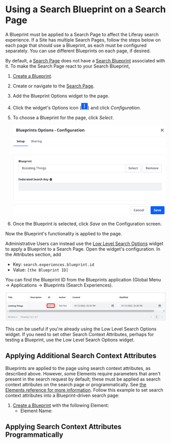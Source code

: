 # Using a Search Blueprint on a Search Page

<!-- SME Questions:
Do we need sections on Applying Search Context Attributes, as I've stubbed out below? If so they'll need fleshing out and examples, but I need to know what we expect these use cases to look like.

Also, are there details I am missing? -->

A Blueprint must be applied to a Search Page to affect the Liferay search experience. If a Site has multiple Search Pages, follow the steps below on each page that should use a Blueprint, as each must be configured separately. You can use different Blueprints on each page, if desired.

By default, a [Search Page](../../search-pages-and-widgets/working-with-search-pages.md) does not have a [Search Blueprint](./understanding-search-blueprints.md) associated with it. To make the Search Page react to your Search Blueprint,

1. [Create a Blueprint](./creating-and-managing-search-blueprints.md).
1. Create or navigate to the [Search Page](../../search-pages-and-widgets/working-with-search-pages.md).
1. Add the Blueprint Options widget to the page. 
1. Click the widget's Options icon (![Options](../../../images/icon-app-options.png)) and click *Configuration*.
1. To choose a Blueprint for the page, click _Select_.

   ![Select a Blueprint for use on the page.](./using-a-search-blueprint-on-a-search-page/images/02.png)

1. Once the Blueprint is selected, click _Save_ on the Configuration screen.

Now the Blueprint's functionality is applied to the page.

Administrative Users can instead use the [Low Level Search Options](../../search-pages-and-widgets/search-results/understanding-low-level-search-options.md) widget to apply a Blueprint to a Search Page. Open the widget's configuration. In the Attributes section, add

- Key: `search.experiences.blueprint.id`
- Value: `[the Blueprint ID]`

You can find the Blueprint ID from the Blueprints application (Global Menu &rarr; Applications &rarr; Blueprints (Search Experiences).

![The Blueprint ID is listed in the Blueprints application.](./using-a-search-blueprint-on-a-search-page/images/01.png)

This can be useful if you're already using the Low Level Search Options widget. If you need to set other Search Context Attributes, perhaps for testing a Blueprint, use the Low Level Search Options widget.

## Applying Additional Search Context Attributes

Blueprints are applied to the page using search context attributes, as described above. However, some Elements require parameters that aren't present in the search request by default; these must be applied as search context attributes on the search page or programmatically. See [the Elements reference for more information](./search-blueprints-elements-reference.md). Follow this example to set search context attributes into a Blueprint-driven search page:

1. [Create a Blueprint](./creating-and-managing-search-blueprints.md) with the following Element:
   - Element Name: 

<!-- So far I haven't found a reasonable use case for this -->

## Applying Search Context Attributes Programmatically

<!-- Should we say something about this? -->
